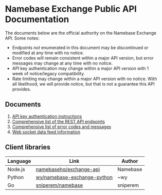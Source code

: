 Namebase Exchange Public API Documentation
==
The documents below are the official authority on the Namebase Exchange API. Some notes:

* Endpoints _not_ enumerated in this document may be discontinued or modified at any time with no notice.
* Error codes will remain consistent within a major API version, but error messages may change at any time with no notice.
* API key authentication may change within a major API version with 1 week of notice/legacy compatibility.
* Rate limiting may change within a major API version with no notice. With all likelihood, we will provide notice, but that is not a guarantee this API provides.

## Documents

1. [API key authentication instructions](./auth.md)
2. [Comprehensive list of the REST API endpoints](./rest-api.md)
3. [Comprehensive list of error codes and messages](./error-codes.md)
4. [Web socket data feed information](./web-socket-api.md)

## Client libraries

Language | Link | Author
------------ | ------------ | ---
Node.js | [namebasehq/exchange-api](https://github.com/namebasehq/exchange-api) | Namebase
Python | [wy/namebase-exchange-python](https://github.com/wy/namebase-exchange-python) | ~wy
Go | [sniperem/namebase](https://github.com/sniperem/namebase) | sniperem
